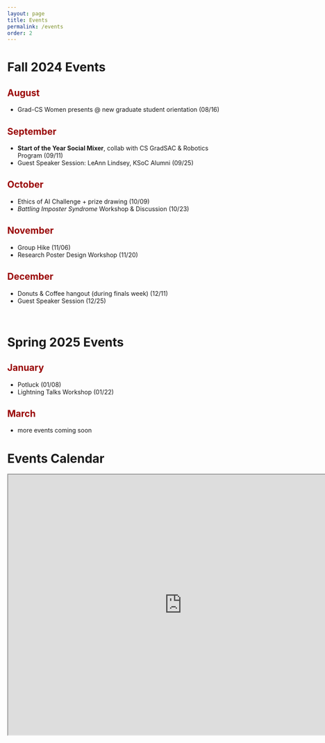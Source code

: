 ```yaml
---
layout: page
title: Events
permalink: /events
order: 2
---
```

# Fall 2024 Events
## <span style="color: #990000;;">August</span> 
* Grad-CS Women presents @ new graduate student orientation (08/16)

## <span style="color: #990000;;">September</span> 
* **Start of the Year Social Mixer**, collab with CS GradSAC & Robotics Program (09/11)
* Guest Speaker Session: LeAnn Lindsey, KSoC Alumni (09/25)

## <span style="color: #990000;;">October</span>
* Ethics of AI Challenge + prize drawing (10/09)
* *Battling Imposter Syndrome* Workshop & Discussion (10/23)

## <span style="color: #990000;;">November</span>
* Group Hike (11/06)
* Research Poster Design Workshop (11/20)

## <span style="color: #990000;;">December</span>
* Donuts & Coffee hangout (during finals week) (12/11)
* Guest Speaker Session (12/25)

<br />

# Spring 2025 Events
## <span style="color: #990000;;">January</span>
* Potluck (01/08)
* Lightning Talks Workshop (01/22)

## <span style="color: #990000;;">March</span>
- more events coming soon

# Events Calendar

<iframe src="https://calendar.google.com/calendar/embed?src=uofuwomenincs%40gmail.com&ctz=America%2FDenver"  style="border: 2" width="800" height="600" frameborder="2" scrolling="no"></iframe>





